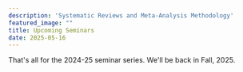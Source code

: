 ```yaml
---
description: 'Systematic Reviews and Meta-Analysis Methodology'
featured_image: ""
title: Upcoming Seminars
date: 2025-05-16
---
```


That's all for the 2024-25 seminar series. We'll be back in Fall, 2025.